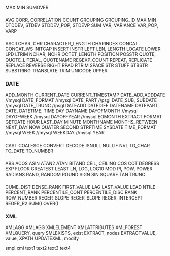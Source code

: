 MAX
MIN
SUMOVER



###
AVG
CORR, CORRELATION
COUNT
GROUPING
GROUPING_ID
MAX
MIN
DTDDEV, STDEV
STDDEV_POP, STDEVP
SUM
VAR, VARIANCE
VAR_POP, VARP

###
ASCII
CHAR, CHR
CHARACTER_LENGTH
CHARINDEX
CONCAT
CONCAT_WS
INITCAP
INSERT
INSTR
LEFT
LEN, LENGTH
LOCATE
LOWER
LPD
LTRIM
NCHAR, NCHR
OCTET_LENGTH
POSITION
POSSTR
QUOTE, QUOTE_LITERAL, QUOTENAME
REGEXP_COUNT
REPEAT, REPLICATE
REPLACE
REVERSE
RIGHT
RPAD
RTRIM
SPACE
STR
STUFF
STBSTR
SUBSTRING
TRANSLATE
TRIM
UNICODE
UPPER

### DATE
ADD_MONTH
CURRENT_DATE
CURRENT_TIMESTAMP
DATE_ADD,ADDDATE          //mysql
DATE_FORMAT               //mysql
DATE_PART                 //psgl
DATE_SUB, SUBDATE         //mysql
DATE_TRUNC                //psgl
DATEADD
DATEDIFF
DATENAME
DATEPART
DATE, DATETIME, TIME
DAY
DAYNAME
DAYOFMONTH               //mysql
DAYOFWEEK                //mysql
DAYOFFYEAR               //mysql
EOMONTH
EXTRACT
FORMAT
GETDATE
HOUR
LAST_DAY
MINUTE
MONTHNAME
MONTHS_RETWEEN
NEXT_DAY
NOW
QUATER
SECOND
STRFTIME
SYSDATE
TIME_FORMAT              //mysql
WEEK                     //mysql
WEEKDAY                  //mysql
YEAR

### 
CAST
COALESCE
CONVERT
DECODE
ISNULL
NULLIF
NVL
TO_CHAR
TO_DATE
TO_NUMBER

###
ABS
ACOS
ASIN
ATAN2
ATAN
BITAND
CEIL, CEILING
COS
COT
DEGRESS
EXP
FLOOR
GREATEST
LEAST
LN, LOG, LOG10
MOD
PI,
POW, POWER
RADIANS
RAND, RANDOM
ROUND
SIGN
SIN
SQUARE
TAN
TRUNC

###
CUME_DIST
DENSE_RANK
FIRST_VALUE
LAG
LAST_VALUE
LEAD
NTILE
PERCENT_RANK
PERCENTILE_CONT
PERCENTILE_DISC
RANK
ROW_NUMBER
REGER_SLOPE
REGER_SLOPE
REGER_INTERCEPT
REGER_R2
SUM() OVER()

### XML
XMLAGG
XMLAGG
XMLELEMENT
XMLATTRIBUTES
XMLFOREST
XMLQUERY, query
SMLEXISTS, exist
EXTRACT, nodes
EXTRACTVALUE, value, XPATH
UPDATEXML, modify


smpl.xml
<root>
<foo attr="1">
  <bar>text1</bar>
  <bar>text2</bar>
</foo>
<foo attr="2">
  <bar>text3</bar>
  <bar>text4</bar>
</foo>
</root>

###
###
###
###



